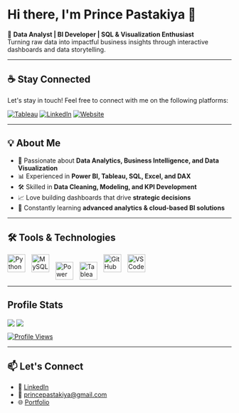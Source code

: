 # Hi there, I'm Prince Pastakiya 👋  

🚀 **Data Analyst | BI Developer | SQL & Visualization Enthusiast**  
Turning raw data into impactful business insights through interactive dashboards and data storytelling.

---

## ☕ Stay Connected

Let's stay in touch! Feel free to connect with me on the following platforms:

[![Tableau](https://img.shields.io/badge/Tableau_Public-00008B?style=for-the-badge&logo=Tableau_Public&logoColor=white)](https://public.tableau.com/app/profile/prince.pastakiya/vizzes)
[![LinkedIn](https://img.shields.io/badge/LinkedIn-0077B5?style=for-the-badge&logo=linkedin&logoColor=white)](https://www.linkedin.com/in/prince-pastakiya/)
[![Website](https://img.shields.io/badge/Website-000000?style=for-the-badge&logo=google-chrome&logoColor=white)](https://prince-pastakiya-portfolio.vercel.app/)

---

## 💡 About Me
- 🎯 Passionate about **Data Analytics, Business Intelligence, and Data Visualization**  
- 📊 Experienced in **Power BI, Tableau, SQL, Excel, and DAX**  
- 🛠 Skilled in **Data Cleaning, Modeling, and KPI Development**  
- 📈 Love building dashboards that drive **strategic decisions**  
- 🌱 Constantly learning **advanced analytics & cloud-based BI solutions**

---

## 🛠️ Tools & Technologies

<p align="left">
  <img src="https://cdn.jsdelivr.net/gh/devicons/devicon/icons/python/python-original.svg" alt="Python" width="40" height="40" style="margin-right:10px;" />
  <img src="https://cdn.jsdelivr.net/gh/devicons/devicon/icons/mysql/mysql-original-wordmark.svg" alt="MySQL" width="40" height="40" style="margin-right:10px;" />
  <img src="https://img.shields.io/badge/Power_BI-F2C811?style=for-the-badge&logo=powerbi&logoColor=black" alt="Power BI" height="40" style="vertical-align:middle; margin-right:10px;" />
  <img src="https://img.shields.io/badge/Tableau-E97627?style=for-the-badge&logo=tableau&logoColor=white" alt="Tableau" height="40" style="vertical-align:middle; margin-right:10px;" />
  <img src="https://cdn.jsdelivr.net/gh/devicons/devicon/icons/github/github-original.svg" alt="GitHub" width="40" height="40" style="margin-right:10px;" />
  <img src="https://cdn.jsdelivr.net/gh/devicons/devicon/icons/vscode/vscode-original.svg" alt="VS Code" width="40" height="40" style="margin-right:10px;" />
</p>

---

## Profile Stats
<!-- GitHub Stats Card -->
<img align="center" src="https://github-readme-stats-eta-livid-39.vercel.app/api?username=prince-pastakiya&show_icons=true&include_all_commits=true&theme=buefy&hide_border=true" />

<!-- Top Languages Card -->
<img align="center" src="https://github-readme-stats-eta-livid-39.vercel.app/api/top-langs/?username=prince-pastakiya&layout=compact&theme=buefy&hide_border=true" />

<!-- Profile Views Badge -->
[![Profile Views](https://komarev.com/ghpvc/?username=prince-pastakiya&style=for-the-badge&color=blue)](https://github.com/prince-pastakiya)

---

## 📫 Let's Connect
- 💼 [LinkedIn](https://www.linkedin.com/in/prince-pastakiya/)  
- 📧 princepastakiya@gmail.com  
- 🌐 [Portfolio](https://prince-pastakiya-portfolio.vercel.app/)
